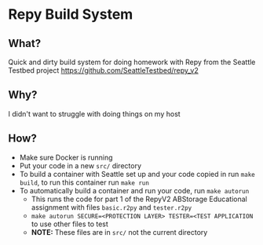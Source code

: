 # Repy Build System
## What?
Quick and dirty build system for doing homework with Repy from the Seattle Testbed project https://github.com/SeattleTestbed/repy_v2

## Why?
I didn't want to struggle with doing things on my host

## How?
- Make sure Docker is running
- Put your code in a new `src/` directory
- To build a container with Seattle set up and your code copied in run `make build`, to run this container run `make run`
- To automatically build a container and run your code, run `make autorun`
  - This runs the code for part 1 of the RepyV2 ABStorage Educational assignment with files `basic.r2py` and `tester.r2py`
  - `make autorun SECURE=<PROTECTION LAYER> TESTER=<TEST APPLICATION` to use other files to test
  - __NOTE:__ These files are in `src/` not the current directory
